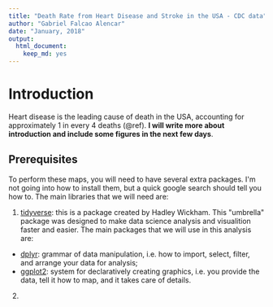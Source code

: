 ```yaml
---
title: "Death Rate from Heart Disease and Stroke in the USA - CDC data"
author: "Gabriel Falcao Alencar"
date: "January, 2018"
output: 
  html_document: 
    keep_md: yes
---
```




# Introduction

Heart disease is the leading cause of death in the USA, accounting for approximately 1 in every 4 deaths (@ref). **I will write more about introduction and include some figures in the next few days**.

## Prerequisites

To perform these maps, you will need to have several extra packages. I'm not going into how to install them, but a quick google search should tell you how to. The main libraries that we will need are:

1. [tidyverse](https://www.tidyverse.org/): this is a package created by Hadley Wickham. This "umbrella" package was designed to make data science analysis and visualition faster and easier. The main packages that we will use in this analysis are:
  + [dplyr](http://dplyr.tidyverse.org/): grammar of data manipulation, i.e. how to import, select, filter, and arrange your data for analysis;
  + [ggplot2](http://ggplot2.tidyverse.org/): system for declaratively creating graphics, i.e. you provide the data, tell it how to map, and it takes care of details.
2.





